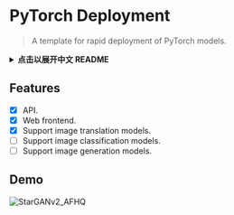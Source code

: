 # PyTorch Deployment
> A template for rapid deployment of PyTorch models.

<details>
<summary><strong>点击以展开中文 README</strong></summary>
<div>

## 功能
+ [x] API.
+ [x] Web 前端.
+ [x] 支持图像转换模型.
+ [ ] 支持图像分类模型.
+ [ ] 支持图像生成模型.

## 演示
![StarGANv2_AFHQ](https://cdn.jsdelivr.net/gh/justsong-lab/images/misc/starganv2_afhq.gif)

## 部署步骤
1. 安装依赖：`pip install -r requirements.txt`
2. 启动服务，你有以下选择：
    1. `flask run -p 3000`，注意该方式性能较差。
    2. 使用 Gunicorn：
        1. 安装 Gunicorn：`pip install gunicorn`
        2. 启动应用：`gunicorn -b 127.0.0.1:3009 app:app`

请注意，模型的权重是从 Github 上下载的，如果你的服务器无法正常访问 Github，请手动下载权重并放到 data 文件夹下。

目前内置的模型：
+ starganv2_afhq.ckpt：https://github.com/justsong-lab/releases/releases/download/v0.1/starganv2_afhq.ckpt

</div>
</details>

## Features
+ [x] API.
+ [x] Web frontend.
+ [x] Support image translation models.
+ [ ] Support image classification models.
+ [ ] Support image generation models.

## Demo
![StarGANv2_AFHQ](https://cdn.jsdelivr.net/gh/justsong-lab/images/misc/starganv2_afhq.gif)

